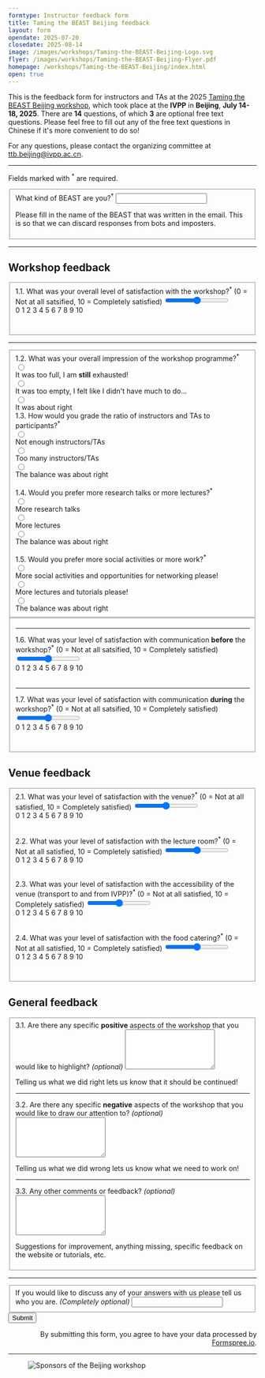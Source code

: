 ```yaml
---
formtype: Instructor feedback form
title: Taming the BEAST Beijing feedback
layout: form
opendate: 2025-07-20
closedate: 2025-08-14
image: /images/workshops/Taming-the-BEAST-Beijing-Logo.svg
flyer: /images/workshops/Taming-the-BEAST-Beijing-Flyer.pdf
homepage: /workshops/Taming-the-BEAST-Beijing/index.html
open: true
---
```


This is the feedback form for instructors and TAs at the 2025 [Taming the BEAST Beijing workshop]( {{page.homepage}} ), which took place at the **IVPP** in **Beijing**, **July 14-18, 2025**. 
There are **14** questions, of which **3** are optional free text questions. Please feel free to fill out any of the free text questions in Chinese if it's more convenient to do so! 

For any questions, please contact the organizing committee at [ttb.beijing@ivpp.ac.cn](mailto:ttb.beijing@ivpp.ac.cn).

<div class="bigspacer"></div>
<hr>

<form
  action="https://formspree.io/f/xkgzzwre"
  class="fs-form"
  target="_top"
  method="POST"
>

<p class="fs-description" id="dpa-consent-description">
   	Fields marked with <sup>*</sup> are required.
</p>
<p></p>
	<fieldset class ="fs-layout__2-column">
	    <div class="fs-field">
	      <label class="fs-label" for="beast">What kind of BEAST are you?<sup>*</sup></label>
	      <input class="fs-input" id="beast" name="beast" required/>
	      <p class="fs-description" id="beast-description">
        	Please fill in the name of the BEAST that was written in the email. This is so that we can discard responses from bots and imposters.
      	  </p>
	    </div> 
	</fieldset>
	<hr>
	<h2>Workshop feedback</h2>
	<fieldset>
		<!-- Overall workshop satisfaction -->
		<div class="fs-field" style="margin-bottom: 2rem">
			<label class="fs-label" for="workshop-satisfaction">
			  1.1. What was your overall level of satisfaction with the workshop?<sup>*</sup> (0 &#x3D; Not
			  at all satsified, 10 &#x3D; Completely satisfied)
			</label>
			<input
			  class="fs-slider"
			  id="workshop-satisfaction"
			  max="10"
			  min="0"
			  name="workshop-satisfaction"
			  required
			  step="1"
			  type="range"
			  value="5"
			/>
			<div class="slider-label-container">
			  <span class="slider-label-text">0</span>
			  <span class="slider-label-text">1</span>
			  <span class="slider-label-text">2</span>
			  <span class="slider-label-text">3</span>
			  <span class="slider-label-text">4</span>
			  <span class="slider-label-text">5</span>
			  <span class="slider-label-text">6</span>
			  <span class="slider-label-text">7</span>
			  <span class="slider-label-text">8</span>
			  <span class="slider-label-text">9</span>
			  <span class="slider-label-text">10</span>
			</div>
		</div>
	</fieldset>
<hr>
<fieldset class ="fs-layout__2-column">
	<!-- Programme impression -->
  <div class="fs-field">
	    <label class="fs-label">1.2. What was your overall impression of the workshop programme?<sup>*</sup></label>	    
	    <div class="fs-radio-group">
	    	<div class="fs-radio-field">
	        <div class="fs-radio-wrapper">
	          <input
	            class="fs-radio"
	            id="wasTooFull"
	            name="programme-impression"
	            required
	            type="radio"
	            value="toofull"
	          />
	        </div>
	        <div>
	          <label class="fs-label" for="wasTooFull">It was too full, I am <b>still</b> exhausted!</label>
	        </div>
	      </div>
	      <div class="fs-radio-field">
	        <div class="fs-radio-wrapper">
	          <input
	            class="fs-radio"
	            id="wasTooEmpty"
	            name="programme-impression"
	            required
	            type="radio"
	            value="tooempty"
	          />
	        </div>
	        <div>
	          <label class="fs-label" for="wasTooEmpty">It was too empty, I felt like I didn't have much to do...</label>
	        </div>
	      </div>
	      <div class="fs-radio-field">
	        <div class="fs-radio-wrapper">
	          <input
	            class="fs-radio"
	            id="wasBalancedProgramme"
	            name="programme-impression"
	            required
	            type="radio"
	            value="balanced"
	          />
	        </div>
	        <div>
	          <label class="fs-label" for="wasBalancedProgramme">It was about right</label>
	        </div>
	      </div>	
	    </div>      
  	</div>  	
	<!-- Ratio of instructors to particpants -->
  <div class="fs-field">
	    <label class="fs-label">1.3. How would you grade the ratio of instructors and TAs to participants?<sup>*</sup></label>	    
	    <div class="fs-radio-group">
	    	<div class="fs-radio-field">
	        <div class="fs-radio-wrapper">
	          <input
	            class="fs-radio"
	            id="isNotEnough"
	            name="instructor-ratio"
	            required
	            type="radio"
	            value="notenough"
	          />
	        </div>
	        <div>
	          <label class="fs-label" for="isNotEnough">Not enough instructors/TAs</label>
	        </div>
	      </div>
	      <div class="fs-radio-field">
	        <div class="fs-radio-wrapper">
	          <input
	            class="fs-radio"
	            id="isTooMany"
	            name="instructor-ratio"
	            required
	            type="radio"
	            value="toomany"
	          />
	        </div>
	        <div>
	          <label class="fs-label" for="isTooMany">Too many instructors/TAs</label>
	        </div>
	      </div>
	      <div class="fs-radio-field">
	        <div class="fs-radio-wrapper">
	          <input
	            class="fs-radio"
	            id="isBalanced"
	            name="instructor-ratio"
	            required
	            type="radio"
	            value="balanced"
	          />
	        </div>
	        <div>
	          <label class="fs-label" for="isBalanced">The balance was about right</label>
	        </div>
	      </div>	
	    </div>      
  	</div>  	
		<!-- Ratio of talks to lectures -->
  	<div class="fs-field">
  		<br>
	    <label class="fs-label">1.4. Would you prefer more research talks or more lectures?<sup>*</sup></label>	    
	    <div class="fs-radio-group">
	    	<div class="fs-radio-field">
	        <div class="fs-radio-wrapper">
	          <input
	            class="fs-radio"
	            id="wantMoreResearch"
	            name="research-ratio"
	            required
	            type="radio"
	            value="moreresearch"
	          />
	        </div>
	        <div>
	          <label class="fs-label" for="wantMoreResearch">More research talks</label>
	        </div>
	      </div>
	      <div class="fs-radio-field">
	        <div class="fs-radio-wrapper">
	          <input
	            class="fs-radio"
	            id="wantMoreLectures"
	            name="research-ratio"
	            required
	            type="radio"
	            value="morelectures"
	          />
	        </div>
	        <div>
	          <label class="fs-label" for="wantMoreLectures">More lectures</label>
	        </div>
	      </div>
	      <div class="fs-radio-field">
	        <div class="fs-radio-wrapper">
	          <input
	            class="fs-radio"
	            id="isBalancedResearch"
	            name="research-ratio"
	            required
	            type="radio"
	            value="balanced"
	          />
	        </div>
	        <div>
	          <label class="fs-label" for="isBalancedResearch">The balance was about right</label>
	        </div>
	      </div>	
	    </div>      
  	</div>
  	<!-- Ratio of fun to work -->
  	<div class="fs-field">
  		<br>
	    <label class="fs-label">1.5. Would you prefer more social activities or more work?<sup>*</sup></label>	    
	    <div class="fs-radio-group">
	    	<div class="fs-radio-field">
	        <div class="fs-radio-wrapper">
	          <input
	            class="fs-radio"
	            id="wantMoreSocial"
	            name="work-ratio"
	            required
	            type="radio"
	            value="moresocial"
	          />
	        </div>
	        <div>
	          <label class="fs-label" for="wantMoreSocial">More social activities and opportunities for networking please!</label>
	        </div>
	      </div>
	      <div class="fs-radio-field">
	        <div class="fs-radio-wrapper">
	          <input
	            class="fs-radio"
	            id="wantMoreWork"
	            name="work-ratio"
	            required
	            type="radio"
	            value="morework"
	          />
	        </div>
	        <div>
	          <label class="fs-label" for="wantMoreWork">More lectures and tutorials please!</label>
	        </div>
	      </div>
	      <div class="fs-radio-field">
	        <div class="fs-radio-wrapper">
	          <input
	            class="fs-radio"
	            id="isBalancedWork"
	            name="work-ratio"
	            required
	            type="radio"
	            value="balanced"
	          />
	        </div>
	        <div>
	          <label class="fs-label" for="isBalancedWork">The balance was about right</label>
	        </div>
	      </div>	
	    </div>      
  	</div>
	</fieldset>
	<fieldset>
		<!-- Pre-workshop communication satisfaction -->
		<hr>
		<div class="fs-field" style="margin-bottom: 2rem">
			<label class="fs-label" for="preworkshop-communication">
			  1.6. What was your level of satisfaction with communication <b>before</b> the workshop?<sup>*</sup> (0 &#x3D; Not
			  at all satsified, 10 &#x3D; Completely satisfied)
			</label>
			<input
			  class="fs-slider"
			  id="preworkshop-communication"
			  max="10"
			  min="0"
			  name="preworkshop-communication"
			  required
			  step="1"
			  type="range"
			  value="5"
			/>
			<div class="slider-label-container">
			  <span class="slider-label-text">0</span>
			  <span class="slider-label-text">1</span>
			  <span class="slider-label-text">2</span>
			  <span class="slider-label-text">3</span>
			  <span class="slider-label-text">4</span>
			  <span class="slider-label-text">5</span>
			  <span class="slider-label-text">6</span>
			  <span class="slider-label-text">7</span>
			  <span class="slider-label-text">8</span>
			  <span class="slider-label-text">9</span>
			  <span class="slider-label-text">10</span>
			</div>
		</div>
		<!-- During workshop communication satisfaction -->
		<hr>
		<div class="fs-field" style="margin-bottom: 2rem">
			<label class="fs-label" for="workshop-communication">
			  1.7. What was your level of satisfaction with communication <b>during</b> the workshop?<sup>*</sup> (0 &#x3D; Not
			  at all satsified, 10 &#x3D; Completely satisfied)
			</label>
			<input
			  class="fs-slider"
			  id="workshop-communication"
			  max="10"
			  min="0"
			  name="workshop-communication"
			  required
			  step="1"
			  type="range"
			  value="5"
			/>
			<div class="slider-label-container">
			  <span class="slider-label-text">0</span>
			  <span class="slider-label-text">1</span>
			  <span class="slider-label-text">2</span>
			  <span class="slider-label-text">3</span>
			  <span class="slider-label-text">4</span>
			  <span class="slider-label-text">5</span>
			  <span class="slider-label-text">6</span>
			  <span class="slider-label-text">7</span>
			  <span class="slider-label-text">8</span>
			  <span class="slider-label-text">9</span>
			  <span class="slider-label-text">10</span>
			</div>
		</div>
	</fieldset>
	


<h2>Venue feedback</h2>
	<fieldset>		
		<!-- Overall venue satisfaction -->
		<div class="fs-field" style="margin-bottom: 2rem">
			<label class="fs-label" for="venue-satisfaction">
			  2.1. What was your level of satisfaction with the venue?<sup>*</sup> (0 &#x3D; Not at all satisfied, 10 &#x3D; Completely satisfied)
			</label>
			<input
			  class="fs-slider"
			  id="venue-satisfaction"
			  max="10"
			  min="0"
			  name="venue-satisfaction"
			  required
			  step="1"
			  type="range"
			  value="5"
			/>
			<div class="slider-label-container">
			  <span class="slider-label-text">0</span>
			  <span class="slider-label-text">1</span>
			  <span class="slider-label-text">2</span>
			  <span class="slider-label-text">3</span>
			  <span class="slider-label-text">4</span>
			  <span class="slider-label-text">5</span>
			  <span class="slider-label-text">6</span>
			  <span class="slider-label-text">7</span>
			  <span class="slider-label-text">8</span>
			  <span class="slider-label-text">9</span>
			  <span class="slider-label-text">10</span>
			</div>
		</div>		
		<!-- Lecture room satisfaction -->		
		<div class="fs-field" style="margin-bottom: 2rem">
			<label class="fs-label" for="room-satisfaction">
			  2.2. What was your level of satisfaction with the lecture room?<sup>*</sup> (0 &#x3D; Not at all satisfied, 10 &#x3D; Completely satisfied)
			</label>
			<input
			  class="fs-slider"
			  id="room-satisfaction"
			  max="10"
			  min="0"
			  name="room-satisfaction"
			  required
			  step="1"
			  type="range"
			  value="5"
			/>
			<div class="slider-label-container">
			  <span class="slider-label-text">0</span>
			  <span class="slider-label-text">1</span>
			  <span class="slider-label-text">2</span>
			  <span class="slider-label-text">3</span>
			  <span class="slider-label-text">4</span>
			  <span class="slider-label-text">5</span>
			  <span class="slider-label-text">6</span>
			  <span class="slider-label-text">7</span>
			  <span class="slider-label-text">8</span>
			  <span class="slider-label-text">9</span>
			  <span class="slider-label-text">10</span>
			</div>
		</div>
		<!-- Food satisfaction -->
		<div class="fs-field" style="margin-bottom: 2rem">
			<label class="fs-label" for="accessibility-satisfaction">
			  2.3. What was your level of satisfaction with the accessibility of the venue (transport to and from IVPP)?<sup>*</sup> (0 &#x3D; Not at all satisfied, 10 &#x3D; Completely satisfied)
			</label>
			<input
			  class="fs-slider"
			  id="accessibility-satisfaction"
			  max="10"
			  min="0"
			  name="accessibility-satisfaction"
			  required
			  step="1"
			  type="range"
			  value="5"
			/>
			<div class="slider-label-container">
			  <span class="slider-label-text">0</span>
			  <span class="slider-label-text">1</span>
			  <span class="slider-label-text">2</span>
			  <span class="slider-label-text">3</span>
			  <span class="slider-label-text">4</span>
			  <span class="slider-label-text">5</span>
			  <span class="slider-label-text">6</span>
			  <span class="slider-label-text">7</span>
			  <span class="slider-label-text">8</span>
			  <span class="slider-label-text">9</span>
			  <span class="slider-label-text">10</span>
			</div>
		</div>
		<!-- Food satisfaction -->
		<div class="fs-field" style="margin-bottom: 2rem">
			<label class="fs-label" for="food-satisfaction">
			  2.4. What was your level of satisfaction with the food catering?<sup>*</sup> (0 &#x3D; Not at all satisfied, 10 &#x3D; Completely satisfied)
			</label>
			<input
			  class="fs-slider"
			  id="food-satisfaction"
			  max="10"
			  min="0"
			  name="food-satisfaction"
			  required
			  step="1"
			  type="range"
			  value="5"
			/>
			<div class="slider-label-container">
			  <span class="slider-label-text">0</span>
			  <span class="slider-label-text">1</span>
			  <span class="slider-label-text">2</span>
			  <span class="slider-label-text">3</span>
			  <span class="slider-label-text">4</span>
			  <span class="slider-label-text">5</span>
			  <span class="slider-label-text">6</span>
			  <span class="slider-label-text">7</span>
			  <span class="slider-label-text">8</span>
			  <span class="slider-label-text">9</span>
			  <span class="slider-label-text">10</span>
			</div>
		</div>
	</fieldset>
	<!----------------------------------------------------------->


<h2>General feedback</h2>
	<fieldset>
		<div class="fs-field">
      <label class="fs-label" for="positives">3.1. Are there any specific <b>positive</b> aspects of the workshop that you would like to highlight? <i>(optional)</i></label>
      <textarea
        class="fs-textarea"
        id="positives"
        name="positives"
        rows=5
        maxlength=10000
      ></textarea>
      <p class="fs-description" id="positives-description">
      	Telling us what we did right lets us know that it should be continued!
      </p>
    </div>
    <hr>
		<div class="fs-field">
      <label class="fs-label" for="negatives">3.2. Are there any specific <b>negative</b> aspects of the workshop that you would like to draw our attention to? <i>(optional)</i></label>
      <textarea
        class="fs-textarea"
        id="negatives"
        name="negatives"
        rows=5
        maxlength=10000        
      ></textarea>
      <p class="fs-description" id="positives-description">
      	Telling us what we did wrong lets us know what we need to work on!
      </p>
    </div>
    <hr>
		<div class="fs-field">
      <label class="fs-label" for="other">3.3. Any other comments or feedback? <i>(optional)</i></label>
      <textarea
        class="fs-textarea"
        id="other"
        name="other"
        rows=5
        maxlength=10000        
      ></textarea>
      <p class="fs-description" id="other-description">
      	Suggestions for improvement, anything missing, specific feedback on the website or tutorials, etc.
      </p>
    </div>
	</fieldset>
	<hr>
	<fieldset class ="fs-layout__2-column">
	    <div class="fs-field">
	      <label class="fs-label" for="beast">If you would like to discuss any of your answers with us please tell us who you are. <i>(Completely optional)</i></label>
	      <input class="fs-input" id="beast" name="beast"/>
	    </div> 
	</fieldset>

  <div class="fs-button-group">
    <button class="fs-button" type="submit">Submit</button>
  </div>
  <p class="fs-description" align="right">By submitting this form, you agree to have your data processed by <a href="http://Formspree.io">Formspree.io</a>.</p>
</form>


<hr>

<div class="bigspacer"></div>
<figure>
	<img src="{{ site.baseurl }}/images/workshops/Taming-the-BEAST-Beijing-Sponsors.jpg" alt="Sponsors of the Beijing workshop">
</figure>



